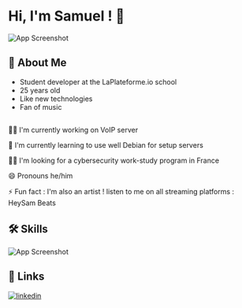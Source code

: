 
# Hi, I'm Samuel ! 👋


![App Screenshot](https://camo.githubusercontent.com/a2232ee5220c300ff41277ffa08414718f9e3a7fcc16eb281864edb16f930e7f/68747470733a2f2f63646e2d696d616765732d312e6d656469756d2e636f6d2f6d61782f323630302f312a304b464231375f4e47545042305857796334425367512e6a706567)


## 🚀 About Me
- Student developer at the LaPlateforme.io school
- 25 years old
- Like new technologies
- Fan of music



##
👩‍💻 I'm currently working on VoIP server

🧠 I'm currently learning to use well Debian for setup servers

👯‍♀️ I'm looking for a cybersecurity work-study program in France

😄 Pronouns he/him

⚡️ Fun fact : I'm also an artist ! listen to me on all streaming platforms : HeySam Beats


## 🛠 Skills
![App Screenshot](https://skillicons.dev/icons?i=html,css,debian,git,github,linkedin,py,stackoverflow,windows)


## 🔗 Links
[![linkedin](https://img.shields.io/badge/linkedin-0A66C2?style=for-the-badge&logo=linkedin&logoColor=white)](https://www.linkedin.com/in/samuel-rigaux//)

